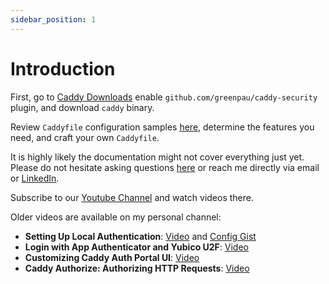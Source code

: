 ```yaml
---
sidebar_position: 1
---
```


# Introduction

First, go to <a href="https://caddyserver.com/download?package=github.com%2Fgreenpau%2Fcaddy-security" target="_blank">Caddy Downloads</a> 
enable `github.com/greenpau/caddy-security` plugin, and download `caddy` binary.

Review `Caddyfile` configuration samples <a href="https://github.com/authcrunch/authcrunch.github.io/tree/main/assets/conf" target="_blank">here</a>,
determine the features you need, and craft your own `Caddyfile`.

It is highly likely the documentation might not cover everything just yet.
Please do not hesitate asking questions <a href="https://github.com/greenpau/caddy-security/issues/new/choose" target="_blank">here</a>
or reach me directly via email or <a href="https://www.linkedin.com/in/greenpau/" target="_blank">LinkedIn</a>.

Subscribe to our <a href="https://www.youtube.com/@AuthCrunch" target="_blank">Youtube Channel</a> and watch videos there.

Older videos are available on my personal channel:

* **Setting Up Local Authentication**: [Video](https://www.youtube.com/watch?v=k8tbbffMGZk)
  and [Config Gist](https://gist.github.com/greenpau/dbfadd3c9fee21dbb0a0d3902a8d0ec0)
* **Login with App Authenticator and Yubico U2F**: [Video](https://youtu.be/poOkq_jb1B0)
* **Customizing Caddy Auth Portal UI**: [Video](https://www.youtube.com/watch?v=20XOn-RBIX0&t=0s)
* **Caddy Authorize: Authorizing HTTP Requests**: [Video](https://www.youtube.com/watch?v=Mxbjfv47YiQ&t=1s&vq=hd1080)
